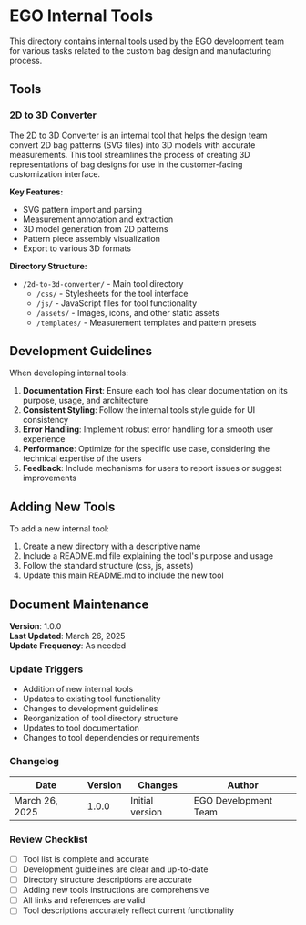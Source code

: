 # EGO Internal Tools

This directory contains internal tools used by the EGO development team for various tasks related to the custom bag design and manufacturing process.

## Tools

### 2D to 3D Converter

The 2D to 3D Converter is an internal tool that helps the design team convert 2D bag patterns (SVG files) into 3D models with accurate measurements. This tool streamlines the process of creating 3D representations of bag designs for use in the customer-facing customization interface.

**Key Features:**
- SVG pattern import and parsing
- Measurement annotation and extraction
- 3D model generation from 2D patterns
- Pattern piece assembly visualization
- Export to various 3D formats

**Directory Structure:**
- `/2d-to-3d-converter/` - Main tool directory
  - `/css/` - Stylesheets for the tool interface
  - `/js/` - JavaScript files for tool functionality
  - `/assets/` - Images, icons, and other static assets
  - `/templates/` - Measurement templates and pattern presets

## Development Guidelines

When developing internal tools:

1. **Documentation First**: Ensure each tool has clear documentation on its purpose, usage, and architecture
2. **Consistent Styling**: Follow the internal tools style guide for UI consistency
3. **Error Handling**: Implement robust error handling for a smooth user experience
4. **Performance**: Optimize for the specific use case, considering the technical expertise of the users
5. **Feedback**: Include mechanisms for users to report issues or suggest improvements

## Adding New Tools

To add a new internal tool:

1. Create a new directory with a descriptive name
2. Include a README.md file explaining the tool's purpose and usage
3. Follow the standard structure (css, js, assets)
4. Update this main README.md to include the new tool

## Document Maintenance

**Version**: 1.0.0  
**Last Updated**: March 26, 2025  
**Update Frequency**: As needed  

### Update Triggers
- Addition of new internal tools
- Updates to existing tool functionality
- Changes to development guidelines
- Reorganization of tool directory structure
- Updates to tool documentation
- Changes to tool dependencies or requirements

### Changelog
| Date | Version | Changes | Author |
|------|---------|---------|--------|
| March 26, 2025 | 1.0.0 | Initial version | EGO Development Team |

### Review Checklist
- [ ] Tool list is complete and accurate
- [ ] Development guidelines are clear and up-to-date
- [ ] Directory structure descriptions are accurate
- [ ] Adding new tools instructions are comprehensive
- [ ] All links and references are valid
- [ ] Tool descriptions accurately reflect current functionality
